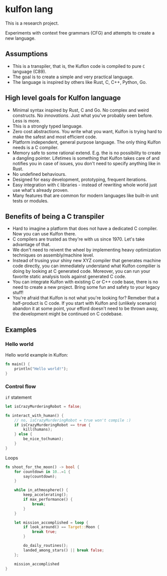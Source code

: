 # kulfon lang

This is a research project.

Experiments with context free grammars (CFG) and attempts to create a new language.

## Assumptions
- This is a transpiler, that is, the Kuflon code is compiled to pure `C` language (C89).
- The goal is to create a simple and very practical language.
- The language is inspired by others like Rust, C, C++, Python, Go.

## High level goals for Kulfon language
- Minimal syntax inspired by Rust, C and Go. No complex and weird constructs. No _innovations_. Just what you've probably seen before. Less is more.
- This is a strongly typed language. 
- Zero cost abstractions. You write what you want, Kulfon is trying hard to make the safest and most efficient code.
- Platform independent, general purpose language. The only thing Kulfon needs is a C compiler.
- Memory safe to some rational extend. E.g. the is no possibility to create a dangling pointer. Lifetimes is something that Kulfon takes care of and notifies you in case of issues, you don't need to specify anything like in Rust.
- No undefined behaviours.
- Designed for easy development, prototyping, frequent iterations.
- Easy integration with `C` libraries - instead of rewriting whole world just use what's already proven.
- Many features that are common for modern languages like built-in unit tests or modules.

## Benefits of being a C transpiler
- Hard to imagine a platform that does not have a dedicated C compiler. Now you can use Kulfon there.
- C compilers are trusted as they're with us since 1970. Let's take advantage of that.
- We don't need to reivent the wheel by implementing heavy optimization techniques on assembly/machine level.
- Instead of trusing your shiny new XYZ compiler that generates machine code directly, you can immediately understand what Kulfon compilier is doing by looking at C generated code. Moreover, you can run your favorite static analysis tools against generated C code.
- You can integrate Kulfon with existing C or C++ code base, there is no need to create a new project. Bring some fun and safety to your legacy stuff!
- You're afraid that Kulfon is not what you're looking for? Remeber that a half-product is C code. If you start with Kulfon and (unlikely scenario) abandon it at some point, your efford doesn't need to be thrown away, the development might be continued on C codebase.

## Examples
### Hello world
Hello world example in Kulfon:
```rust
fn main() {
    println("Hello world!");
}
```

### Control flow

`if` statement
```rust
let isCrazyMurderingRobot = false;

fn interact_with_human() {
    // no, isCrazyMurderingRobot = true won't compile :)
    if isCrazyMurderingRobot == true {
        kill(humans);
    } else {
        be_nice_to(human);
    }
}
```

Loops
```rust
fn shoot_for_the_moon() -> bool {
    for countdown in 10..=1 {
        say(countdown);
    }

    while in_athmosphere() {
        keep_accelerating();
        if max_performance() {
            break;
        }
    }

    let mission_accomplished = loop {
        if look_around() == Target::Moon {
            break true;
        }

        do_daily_routines();
        landed_among_stars() || break false;
    };

    mission_accomplished
}
```
